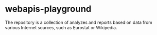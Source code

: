 # webapis-playground
The repository is a collection of analyzes and reports based on data from various Internet sources, such as Eurostat or Wikipedia.
